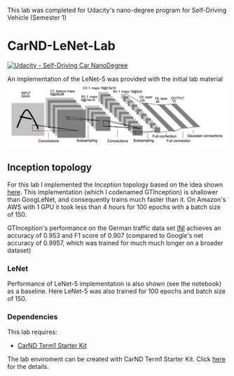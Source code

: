 This lab was completed for Udacity's nano-degree program for Self-Driving Vehicle (Semester 1) 
# CarND-LeNet-Lab
[![Udacity - Self-Driving Car NanoDegree](https://s3.amazonaws.com/udacity-sdc/github/shield-carnd.svg)](http://www.udacity.com/drive)



An implementation of the LeNet-5 was provided with the initial lab material
![LeNet-5 Architecture](lenet.png)


## Inception topology
For this lab I implemented the *Inception* topology based on the idea shown [here](https://arxiv.org/pdf/1409.4842.pdf). This implementation (which I codenamed GTInception) is shallower than GoogLeNet, and consequently trains much faster than it. On Amazon's AWS with 1 GPU it took less than 4 hours for 100 epochs with a batch size of 150. 

GTInception's performance on the German traffic data set [INI](http://benchmark.ini.rub.de/) achieves an accuracy of 0.953 and F1 score of 0.907 (compared to Google's net accuracy of 0.9957, which was trained for much much longer on a broader dataset)

### LeNet
Performance of LeNet-5 implementation is also shown (see the notebook) as a baseline. Here LeNet-5 was also trained for 100 epochs and batch size of 150. 



### Dependencies
This lab requires:

* [CarND Term1 Starter Kit](https://github.com/udacity/CarND-Term1-Starter-Kit)

The lab enviroment can be created with CarND Term1 Starter Kit. Click [here](https://github.com/udacity/CarND-Term1-Starter-Kit/blob/master/README.md) for the details.
